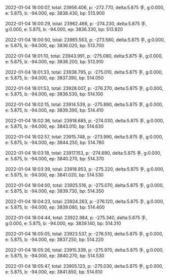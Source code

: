 2022-01-04 18:00:07, total: 23956.406, p: -272.770, delta:5.875 手, g:0.000, e: 5.875, b: -94.000, ep: 3838.430, bp: 513.900

2022-01-04 18:00:29, total: 23962.466, p: -274.230, delta:5.875 手, g:0.000, e: 5.875, b: -94.000, ep: 3836.330, bp: 513.820

2022-01-04 18:00:50, total: 23965.563, p: -273.580, delta:5.875 手, g:0.000, e: 5.875, b: -94.000, ep: 3836.020, bp: 513.700

2022-01-04 18:01:10, total: 23943.991, p: -275.080, delta:5.875 手, g:0.000, e: 5.875, b: -94.000, ep: 3836.200, bp: 513.910

2022-01-04 18:01:33, total: 23938.795, p: -275.010, delta:5.875 手, g:0.000, e: 5.875, b: -94.000, ep: 3837.390, bp: 514.050

2022-01-04 18:01:53, total: 23928.007, p: -276.270, delta:5.875 手, g:0.000, e: 5.875, b: -94.000, ep: 3836.530, bp: 514.100

2022-01-04 18:02:15, total: 23914.539, p: -275.890, delta:5.875 手, g:0.000, e: 5.875, b: -94.000, ep: 3839.390, bp: 514.410

2022-01-04 18:02:36, total: 23918.685, p: -274.030, delta:5.875 手, g:0.000, e: 5.875, b: -94.000, ep: 3843.010, bp: 514.630

2022-01-04 18:02:57, total: 23915.748, p: -273.990, delta:5.875 手, g:0.000, e: 5.875, b: -94.000, ep: 3844.250, bp: 514.780

2022-01-04 18:03:18, total: 23917.153, p: -274.690, delta:5.875 手, g:0.000, e: 5.875, b: -94.000, ep: 3840.270, bp: 514.370

2022-01-04 18:03:39, total: 23918.953, p: -275.220, delta:5.875 手, g:0.000, e: 5.875, b: -94.000, ep: 3841.020, bp: 514.530

2022-01-04 18:04:00, total: 23925.516, p: -275.070, delta:5.875 手, g:0.000, e: 5.875, b: -94.000, ep: 3839.730, bp: 514.350

2022-01-04 18:04:23, total: 23924.263, p: -276.120, delta:5.875 手, g:0.000, e: 5.875, b: -94.000, ep: 3839.080, bp: 514.400

2022-01-04 18:04:44, total: 23922.984, p: -275.340, delta:5.875 手, g:0.000, e: 5.875, b: -94.000, ep: 3839.140, bp: 514.310

2022-01-04 18:05:05, total: 23923.537, p: -276.510, delta:5.875 手, g:0.000, e: 5.875, b: -94.000, ep: 3837.250, bp: 514.220

2022-01-04 18:05:26, total: 23915.339, p: -275.970, delta:5.875 手, g:0.000, e: 5.875, b: -94.000, ep: 3840.270, bp: 514.530

2022-01-04 18:05:47, total: 23905.123, p: -275.030, delta:5.875 手, g:0.000, e: 5.875, b: -94.000, ep: 3841.850, bp: 514.610